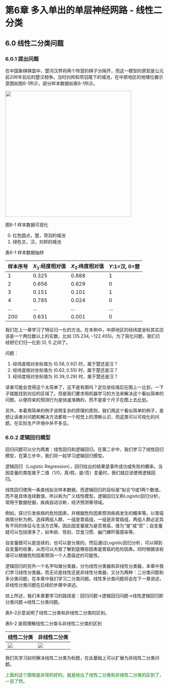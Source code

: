 <!--Copyright © Microsoft Corporation. All rights reserved.
  适用于[License](https://github.com/Microsoft/ai-edu/blob/master/LICENSE.md)版权许可-->
  
# 第6章 多入单出的单层神经网路 - 线性二分类

## 6.0 线性二分类问题

### 6.0.1 提出问题

在中国象棋棋盘中，楚河汉界将两个阵营的棋子分隔开，而这一模型的原型是公元前206年前后的楚汉相争。当时刘邦和项羽麾下的城池，在中原地区的地理位置示意图如图6-1所示，部分样本数据如表6-1所示。

<img src="../Images/6/binary_data.png" width="400" />

图6-1 样本数据可视化

0. 红色圆点，楚，项羽的城池
1. 绿色叉，汉，刘邦的城池

表6-1 样本数据抽样

|样本序号|$X_1$:经度相对值|$X_2$:纬度相对值|$Y$:1=汉, 0=楚|
|---|---|---|---|
|1|0.325|0.888|1|
|2|0.656|0.629|0|
|3|0.151|0.101|1|
|4|0.785|0.024|0|
|...|...|...|...|
|200|0.631|0.001|0|

我们在上一章学习了特征归一化的方法。在本例中，中原地区的经纬度坐标其实应该是一个两位数以上的实数，比如 $(35.234, -122.455)$。为了简化问题，我们已经把它们归一化到 $[0,1]$ 之间了。

问题：

1. 经纬度相对坐标值为 $(0.58,0.92)$ 时，属于楚还是汉？
2. 经纬度相对坐标值为 $(0.62,0.55)$ 时，属于楚还是汉？
3. 经纬度相对坐标值为 $(0.39,0.29)$ 时，属于楚还是汉？

读者可能会觉得这个太简单了，这不是有图吗？定位坐标值后在图上一比划，一下子就能找到对应的区域了。但是我们要求用机器学习的方法来解决这个看似简单的问题，以便将来的预测行为是快速准确的，而不是拿个尺子在图上去比划。

另外，本着用简单的例子说明复杂的原理的原则，我们用这个看似简单的例子，是想让读者对问题和解决方法都有一个视觉上的清晰认识，而这类可以可视化的问题，在实际生产环境中并不多见。

### 6.0.2 逻辑回归模型

回归问题可以分为两类：线性回归和逻辑回归。在第二步中，我们学习了线性回归模型，在第三步中，我们将一起学习逻辑回归模型。

逻辑回归（Logistic Regression），回归给出的结果是事件成功或失败的概率。当因变量的类型属于二值（1/0，真/假，是/否）变量时，我们就应该使用逻辑回归。

线性回归使用一条直线拟合样本数据，而逻辑回归的目标是“拟合”0或1两个数值，而不是具体连续数值，所以称为广义线性模型。逻辑回归又称Logistic回归分析，常用于数据挖掘，疾病自动诊断，经济预测等领域。

例如，探讨引发疾病的危险因素，并根据危险因素预测疾病发生的概率等。以胃癌病情分析为例，选择两组人群，一组是胃癌组，一组是非胃癌组，两组人群必定具有不同的体征与生活方式等。因此因变量就为是否胃癌，值为“是”或“否”；自变量就可以包括很多了，如年龄、性别、饮食习惯、幽门螺杆菌感染等。

自变量既可以是连续的，也可以是分类的。然后通过Logistic回归分析，可以得到自变量的权重，从而可以大致了解到底哪些因素是胃癌的危险因素。同时根据该权值可以根据危险因素预测一个人患癌症的可能性。

逻辑回归的另外一个名字叫做分类器，分为线性分类器和非线性分类器，本章中我们学习线性分类器。而无论是线性还是非线性分类器，又分为两种：二分类问题和多分类问题，在本章中我们学习二分类问题。线性多分类问题将会在下一章讲述，非线性分类问题在后续的步骤中讲述。

综上所述，我们本章要学习的路径是：回归问题->逻辑回归问题->线性逻辑回归即分类问题->线性二分类问题。

表6-2示意说明了线性二分类和非线性二分类的区别。

表6-2 直观理解线性二分类与非线性二分类的区别

|线性二分类|非线性二分类|
|---|---|
|<img src="../Images/6/linear_binary.png"/>|<img src="../Images/10/non_linear_binary.png"/>|

我们先学习如何解决线性二分类为标题，在此基础上可以扩展为非线性二分类问题。

<font color="green"> 上面的这个图倒是非常的好的，就是给出了线性二分类和非线性二分类的区别了，一目了然。</font>
